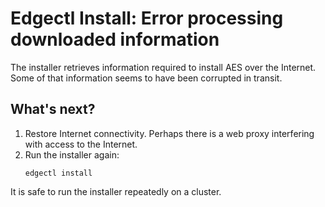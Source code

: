 # Edgectl Install: Error processing downloaded information

The installer retrieves information required to install AES over the Internet. Some of that information seems to have been corrupted in transit.

## What's next?

1. Restore Internet connectivity. Perhaps there is a web proxy interfering with access to the Internet.
2. Run the installer again:
   ```shell
   edgectl install
   ```

It is safe to run the installer repeatedly on a cluster.
